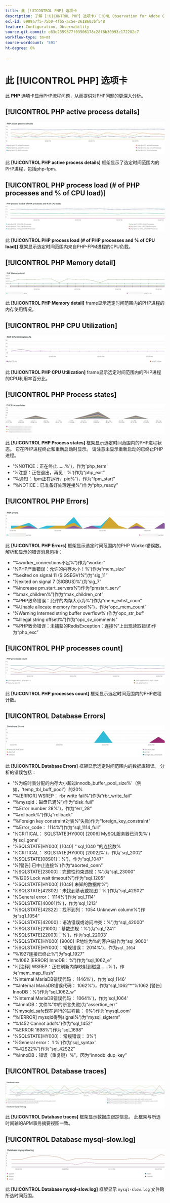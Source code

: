 ```yaml
---
title: 此 [!UICONTROL PHP] 选项卡
description: 了解 [!UICONTROL PHP] 选项卡/ [!DNL Observation for Adobe Commerce].
exl-id: 0989a7f5-75b0-4fb5-ac5e-2618603bf548
feature: Configuration, Observability
source-git-commit: e83e2359377f03506178c28f8b30993c172282c7
workflow-type: tm+mt
source-wordcount: '591'
ht-degree: 0%

---
```


# 此 [!UICONTROL PHP] 选项卡

此 **PHP** 选项卡显示PHP流程问题，从而提供对PHP问题的更深入分析。

## [!UICONTROL PHP active process details]

![PHP活动进程详细信息](../../assets/tools/php-active-process-details.jpg)

此 **[!UICONTROL PHP active process details]** 框架显示了选定时间范围内的PHP进程，包括php-fpm。

## [!UICONTROL PHP process load (# of PHP processes and % of CPU load)]

![PHP进程加载](../../assets/tools/php-process-load.jpg)

此 **[!UICONTROL PHP process load (# of PHP processes and % of CPU load)]** 框架显示选定时间范围内来自PHP-FPM进程的CPU负载。

## [!UICONTROL PHP Memory detail]

![PHP内存详细信息](../../assets/tools/php-memory-detail.jpg)

此 **[!UICONTROL PHP Memory detail]** frame显示选定时间范围内的PHP进程的内存使用情况。

## [!UICONTROL PHP CPU Utilization]

![PHP CPU利用率](../../assets/tools/php-cpu-utilization.jpg)

此 **[!UICONTROL PHP CPU Utilization]** frame显示选定时间范围内的PHP进程的CPU利用率百分比。

## [!UICONTROL PHP Process states]

![PHP进程状态](../../assets/tools/php-process-states-image-1.jpg)

此 **[!UICONTROL PHP Process states]** 框架显示选定时间范围内的PHP进程状态。 它在PHP进程终止和重新启动时显示。 请注意未显示重新启动的已终止PHP进程。

* &#39;%NOTICE：正在终止……%&#39;)，作为&#39;php_term&#39;
* &#39;%注意：正在退出，再见！%&#39;)作为“php_exit”
* “%通知： fpm正在运行，pid%”)，作为“fpm_start”
* “%NOTICE：已准备好处理连接%”)作为“php_ready”

## [!UICONTROL PHP Errors]

![PHP错误](../../assets/tools/php-errors-image-1.jpg)

此 **[!UICONTROL PHP Errors]** 框架显示选定时间范围内的PHP Worker错误数。 解析和显示的错误消息包括：

* “%worker_connections不足%”)作为“worker”
* &#39;%PHP严重错误：允许的内存大小！%&#39;)作为“mem_size”
* “%exited on signal 11 (SIGSEGV)%”)为“sig_11”
* &#39;%exited on signal 7 (SIGBUS)%&#39;)为&#39;sig_7&#39;
* “%increase pm.start_servers%”)作为“pmstart_serv”
* “%max_children%”)作为“max_children_cnt”
* “%PHP致命错误：允许的内存大小为%”)作为“mem_exhst_coun”
* “%Unable allocate memory for pool%”)，作为“opc_mem_count”
* &#39;%Warning Interned string buffer overflow%&#39;)作为&#39;opc_str_buf&#39;
* “%Illegal string offsetl%”)作为“opc_sv_comments”
* “%PHP致命错误：未捕获的RedisException：连接%”上出现读取错误)作为“php_exc”

## [!UICONTROL PHP processes count]

![PHP进程计数](../../assets/tools/php-processes-count.jpg)

此 **[!UICONTROL PHP processes count]** 框架显示选定时间范围内的PHP进程计数。

## [!UICONTROL Database Errors]

![数据库错误](../../assets/tools/php-tab-database-errors.jpg)

此 **[!UICONTROL Database Errors]** 框架显示选定时间范围内的数据库错误。 分析的错误包括：

* &#39;%为临时表分配的内存大小超过innodb_buffer_pool_size%&#39;（例如，&#39;temp_tbl_buff_pool&#39;）的20%
* “%\[ERROR\] WSREP： rbr write fail%”)作为“rbr_write_fail”
* “%mysqld：磁盘已满%”)作为“disk_full”
* “%Error number 28%”)，作为“err_28”
* “%rollback%”)作为“rollback”
* “%Foreign key constraint对表%”失败)作为“foreign_key_constraint”
* “%Error_code： 1114%”)作为“sql_1114_full”
* &#39;%CRITICAL： SQLSTATE[HY000] [2006] MySQL服务器已消失%&#39;)为&#39;sql_gone&#39;
* &#39;%SQLSTATE[HY000] [1040] “ sql_1040 ”的连接数%
* &#39;%CRITICAL： SQLSTATE[HY000] [2002]%&#39;)，作为&#39;sql_2002&#39;
* &#39;%SQLSTATE[08S01]：%&#39;)，作为“sql_1047”
* &#39;%[警告] 已中止连接%&#39;)作为“aborted_conn”
* &#39;%SQLSTATE[23000]：完整性约束违规：%&#39;)为“sql_23000”
* “%1205 Lock wait timeout%”)作为“sql_1205”
* &#39;%SQLSTATE[HY000] [1049] 未知的数据库%”)
* &#39;%SQLSTATE[42S02]：未找到基表或视图：%&#39;)作为“sql_42S02”
* &#39;%General error： 1114%&#39;)作为&#39;sql_1114&#39;
* &#39;%SQLSTATE[40001]%&#39;)，作为&#39;sql_1213&#39;
* &#39;%SQLSTATE[42S22]：找不到列： 1054 Unknown column%&#39;)作为“sq1_1054”
* &#39;%SQLSTATE[42000]：语法错误或访问冲突：%&#39;)为“sql_42000”
* &#39;%SQLSTATE[21000]：基数违规：%&#39;)为“sql_1241”
* &#39;%SQLSTATE[22003]：%&#39;)，作为&#39;sql_22003&#39;
* &#39;%SQLSTATE[HY000] [9000] IP地址为%的客户端)作为“sql_9000”
* &#39;%SQLSTATE[HY000]：常规错误： 2014%&#39;)，作为`sql_2014`
* “%1927连接已终止%”)为“sql_1927”
* “%1062 \[ERROR\] InnoDB：%”)作为“sql_1062_e”
* &#39;%[注释] WSREP：正在刷新内存映射到磁盘……%&#39;)，作为“mem_map_flush”
* &#39;%Internal MariaDB错误代码： 1146%&#39;)，作为&#39;sql_1146&#39;
* “%Internal MariaDB错误代码： 1062%”)，作为“sql_1062”*“%1062 [警告] InnoDB：%&#39;)作为“sql_1062_w”
* &#39;%Internal MariaDB错误代码： 1064%&#39;)，作为&#39;sql_1064&#39;
* “%InnoDB：文件%”中的断言失败)为“assertion_err”
* &#39;%mysqld_safe现在运行的进程数： 0%&#39;)作为&#39;mysql_oom&#39;
* “%\[ERROR\] mysqld得到signal%&#39;)为“mysql_sigterm”
* “%1452 Cannot add%”)作为“sql_1452”
* “%ERROR 1698%”)作为“sql_1698”
* &#39;%SQLSTATE[HY000]：常规错误： 3%&#39;)
* &#39;%General error： 1 %&#39;)作为&#39;sql_syntax&#39;
* “%42S22%”)作为“sql_42S22”
* “%InnoDB：错误（重复键）%”，因为“innodb_dup_key”

## [!UICONTROL Database traces]

![数据库跟踪](../../assets/tools/php-tab-database-traces.jpg)

此 **[!UICONTROL Database traces]** 框架显示数据库跟踪信息。 此框架与所选时间轴的APM事务摘要视图一致。

## [!UICONTROL Database mysql-slow.log]

![数据库mysql-slow.log](../../assets/tools/php-tab-database-mysql-slow-log.jpg)

此 **[!UICONTROL Database mysql-slow.log]** 框架显示 `mysql-slow.log` 文件跨所选时间范围。
